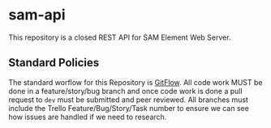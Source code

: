 # sam-api
This repository is a closed REST API for SAM Element Web Server.

## Standard Policies
The standard worflow for this Repository is [GitFlow](https://www.atlassian.com/git/tutorials/comparing-workflows/gitflow-workflow).  All code work MUST be done in a feature/story/bug branch and once code work is done a pull request to `dev` must be submitted and peer reviewed.  All branches must include the Trello Feature/Bug/Story/Task number to ensure we can see how issues are handled if we need to research.
